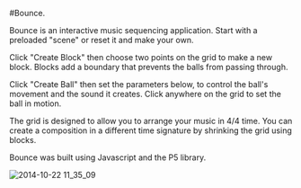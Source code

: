 #Bounce.

Bounce is an interactive music sequencing application. Start with a preloaded "scene" or reset it and make your own.

Click "Create Block" then choose two points on the grid to make a new block. Blocks add a boundary that prevents the balls from passing through.

Click "Create Ball" then set the parameters below, to control the ball's movement and the sound it creates. Click anywhere on the grid to set the ball in motion.

The grid is designed to allow you to arrange your music in 4/4 time. You can create a composition in a different time signature by shrinking the grid using blocks.

Bounce was built using Javascript and the P5 library.

![2014-10-22 11_35_09](https://gfycat.com/ifr/AnxiousUnrulyEmu)
